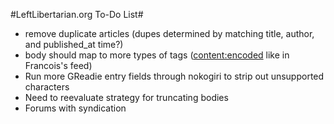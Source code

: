 #LeftLibertarian.org To-Do List#

* remove duplicate articles (dupes determined by matching title, author, and published_at time?)
* body should map to more types of tags (<content:encoded> like in Francois's feed)
* Run more GReadie entry fields through nokogiri to strip out unsupported characters
* Need to reevaluate strategy for truncating bodies
* Forums with syndication